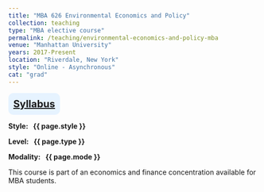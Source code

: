 ```yaml
---
title: "MBA 626 Environmental Economics and Policy"
collection: teaching
type: "MBA elective course"
permalink: /teaching/environmental-economics-and-policy-mba
venue: "Manhattan University"
years: 2017-Present
location: "Riverdale, New York"
style: "Online - Asynchronous"
cat: "grad"
---
```


<!-- Google tag (gtag.js) -->
<script async src="https://www.googletagmanager.com/gtag/js?id=G-Q95WSVMDNZ"></script>
<script>
  window.dataLayer = window.dataLayer || [];
  function gtag(){dataLayer.push(arguments);}
  gtag('js', new Date());

  gtag('config', 'G-Q95WSVMDNZ');
</script>

<div style="background-color: #e6f3ff; padding: 10px; padding-left:10px; border-radius: 10px; text-align: center; font-weight: bold; font-size: 20px; color: #004080; display: inline-block;"> 
<a href="http://jimegon.github.io/files\MBAC626EnvironmentalEcon&PolicySpring2023Gonzalez.pdf" target="_blank">Syllabus</a> 
</div>

**<span class="bold-podcast">Style: </span>&nbsp;<span class="text-podcast"> {{ page.style }}</span>**

**<span class="bold-podcast">Level: </span>&nbsp;<span class="text-podcast"> {{ page.type }}</span>**

**<span class="bold-podcast">Modality: </span>&nbsp;<span class="text-podcast"> {{ page.mode }}</span>**

This course is part of an economics and finance concentration available for MBA students. 

